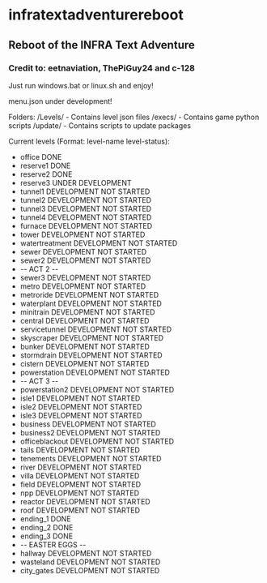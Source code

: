 # infratextadventurereboot
## Reboot of the INFRA Text Adventure
### Credit to: eetnaviation, ThePiGuy24 and c-128

Just run windows.bat or linux.sh and enjoy!

menu.json under development!

Folders:
/Levels/ - Contains level json files
/execs/ - Contains game python scripts
/update/ - Contains scripts to update packages

Current levels (Format: level-name level-status):
  - office DONE
  - reserve1 DONE
  - reserve2 DONE
  - reserve3 UNDER DEVELOPMENT
  - tunnel1 DEVELOPMENT NOT STARTED
  - tunnel2 DEVELOPMENT NOT STARTED
  - tunnel3 DEVELOPMENT NOT STARTED
  - tunnel4 DEVELOPMENT NOT STARTED
  - furnace DEVELOPMENT NOT STARTED
  - tower DEVELOPMENT NOT STARTED
  - watertreatment DEVELOPMENT NOT STARTED
  - sewer DEVELOPMENT NOT STARTED
  - sewer2 DEVELOPMENT NOT STARTED
  - -- ACT 2 --
  - sewer3 DEVELOPMENT NOT STARTED
  - metro DEVELOPMENT NOT STARTED
  - metroride DEVELOPMENT NOT STARTED
  - waterplant DEVELOPMENT NOT STARTED
  - minitrain DEVELOPMENT NOT STARTED
  - central DEVELOPMENT NOT STARTED
  - servicetunnel DEVELOPMENT NOT STARTED
  - skyscraper DEVELOPMENT NOT STARTED
  - bunker DEVELOPMENT NOT STARTED
  - stormdrain DEVELOPMENT NOT STARTED
  - cistern DEVELOPMENT NOT STARTED
  - powerstation DEVELOPMENT NOT STARTED
  - -- ACT 3 --
  - powerstation2 DEVELOPMENT NOT STARTED
  - isle1 DEVELOPMENT NOT STARTED
  - isle2 DEVELOPMENT NOT STARTED
  - isle3 DEVELOPMENT NOT STARTED
  - business DEVELOPMENT NOT STARTED
  - business2 DEVELOPMENT NOT STARTED
  - officeblackout DEVELOPMENT NOT STARTED
  - tails DEVELOPMENT NOT STARTED
  - tenements DEVELOPMENT NOT STARTED
  - river DEVELOPMENT NOT STARTED
  - villa DEVELOPMENT NOT STARTED
  - field DEVELOPMENT NOT STARTED
  - npp DEVELOPMENT NOT STARTED
  - reactor DEVELOPMENT NOT STARTED
  - roof DEVELOPMENT NOT STARTED
  - ending_1 DONE
  - ending_2 DONE
  - ending_3 DONE
  - -- EASTER EGGS --
  - hallway DEVELOPMENT NOT STARTED
  - wasteland DEVELOPMENT NOT STARTED
  - city_gates DEVELOPMENT NOT STARTED
  
